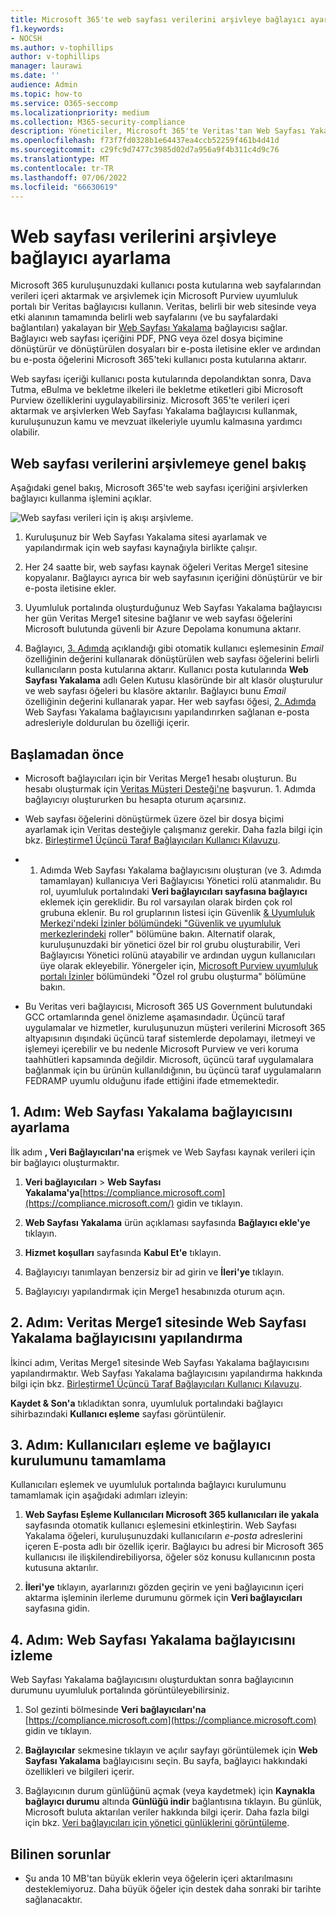 ```yaml
---
title: Microsoft 365'te web sayfası verilerini arşivleye bağlayıcı ayarlama
f1.keywords:
- NOCSH
ms.author: v-tophillips
author: v-tophillips
manager: laurawi
ms.date: ''
audience: Admin
ms.topic: how-to
ms.service: O365-seccomp
ms.localizationpriority: medium
ms.collection: M365-security-compliance
description: Yöneticiler, Microsoft 365'te Veritas'tan Web Sayfası Yakalama verilerini içeri aktarmak ve arşiv etmek için bir bağlayıcı ayarlayabilir. Bu bağlayıcı, kuruluşunuzun üçüncü taraf verilerini yönetmek için yasal saklama, içerik arama ve bekletme ilkeleri gibi uyumluluk özelliklerini kullanabilmeniz için Microsoft 365'teki üçüncü taraf veri kaynaklarından verileri arşivleyebilmenizi sağlar.
ms.openlocfilehash: f73f7fd0328b1e64437ea4ccb52259f461b4d41d
ms.sourcegitcommit: c29fc9d7477c3985d02d7a956a9f4b311c4d9c76
ms.translationtype: MT
ms.contentlocale: tr-TR
ms.lasthandoff: 07/06/2022
ms.locfileid: "66630619"
---
```

# <a name="set-up-a-connector-to-archive-webpage-data"></a>Web sayfası verilerini arşivleye bağlayıcı ayarlama

Microsoft 365 kuruluşunuzdaki kullanıcı posta kutularına web sayfalarından verileri içeri aktarmak ve arşivlemek için Microsoft Purview uyumluluk portalı bir Veritas bağlayıcısı kullanın. Veritas, belirli bir web sitesinde veya etki alanının tamamında belirli web sayfalarını (ve bu sayfalardaki bağlantıları) yakalayan bir [Web Sayfası Yakalama](https://globanet.com/webpage-capture) bağlayıcısı sağlar. Bağlayıcı web sayfası içeriğini PDF, PNG veya özel dosya biçimine dönüştürür ve dönüştürülen dosyaları bir e-posta iletisine ekler ve ardından bu e-posta öğelerini Microsoft 365'teki kullanıcı posta kutularına aktarır.

Web sayfası içeriği kullanıcı posta kutularında depolandıktan sonra, Dava Tutma, eBulma ve bekletme ilkeleri ile bekletme etiketleri gibi Microsoft Purview özelliklerini uygulayabilirsiniz. Microsoft 365'te verileri içeri aktarmak ve arşivlerken Web Sayfası Yakalama bağlayıcısı kullanmak, kuruluşunuzun kamu ve mevzuat ilkeleriyle uyumlu kalmasına yardımcı olabilir.

## <a name="overview-of-archiving-webpage-data"></a>Web sayfası verilerini arşivlemeye genel bakış

Aşağıdaki genel bakış, Microsoft 365'te web sayfası içeriğini arşivlerken bağlayıcı kullanma işlemini açıklar.

![Web sayfası verileri için iş akışı arşivleme.](../media/WebPageCaptureConnectorWorkflow.png)

1. Kuruluşunuz bir Web Sayfası Yakalama sitesi ayarlamak ve yapılandırmak için web sayfası kaynağıyla birlikte çalışır.

2. Her 24 saatte bir, web sayfası kaynak öğeleri Veritas Merge1 sitesine kopyalanır. Bağlayıcı ayrıca bir web sayfasının içeriğini dönüştürür ve bir e-posta iletisine ekler.

3. Uyumluluk portalında oluşturduğunuz Web Sayfası Yakalama bağlayıcısı her gün Veritas Merge1 sitesine bağlanır ve web sayfası öğelerini Microsoft bulutunda güvenli bir Azure Depolama konumuna aktarır.

4. Bağlayıcı, [3. Adımda](#step-3-map-users-and-complete-the-connector-setup) açıklandığı gibi otomatik kullanıcı eşlemesinin *Email* özelliğinin değerini kullanarak dönüştürülen web sayfası öğelerini belirli kullanıcıların posta kutularına aktarır. Kullanıcı posta kutularında **Web Sayfası Yakalama** adlı Gelen Kutusu klasöründe bir alt klasör oluşturulur ve web sayfası öğeleri bu klasöre aktarılır. Bağlayıcı bunu *Email* özelliğinin değerini kullanarak yapar. Her web sayfası öğesi, [2. Adımda](#step-2-configure-the-webpage-capture-connector-on-the-veritas-merge1-site) Web Sayfası Yakalama bağlayıcısını yapılandırırken sağlanan e-posta adresleriyle doldurulan bu özelliği içerir.

## <a name="before-you-begin"></a>Başlamadan önce

- Microsoft bağlayıcıları için bir Veritas Merge1 hesabı oluşturun. Bu hesabı oluşturmak için [Veritas Müşteri Desteği'ne](https://www.veritas.com/content/support/) başvurun. 1. Adımda bağlayıcıyı oluştururken bu hesapta oturum açarsınız.

- Web sayfası öğelerini dönüştürmek üzere özel bir dosya biçimi ayarlamak için Veritas desteğiyle çalışmanız gerekir. Daha fazla bilgi için bkz. [Birleştirme1 Üçüncü Taraf Bağlayıcıları Kullanıcı Kılavuzu](https://docs.ms.merge1.globanetportal.com/Merge1%20Third-Party%20Connectors%20Web%20Page%20Capture%20User%20Guide%20.pdf).

- 1. Adımda Web Sayfası Yakalama bağlayıcısını oluşturan (ve 3. Adımda tamamlayan) kullanıcıya Veri Bağlayıcısı Yönetici rolü atanmalıdır. Bu rol, uyumluluk portalındaki **Veri bağlayıcıları sayfasına bağlayıcı** eklemek için gereklidir. Bu rol varsayılan olarak birden çok rol grubuna eklenir. Bu rol gruplarının listesi için Güvenlik [& Uyumluluk Merkezi'ndeki İzinler bölümündeki "Güvenlik ve uyumluluk merkezlerindeki](../security/office-365-security/permissions-in-the-security-and-compliance-center.md#roles-in-the-security--compliance-center) roller" bölümüne bakın. Alternatif olarak, kuruluşunuzdaki bir yönetici özel bir rol grubu oluşturabilir, Veri Bağlayıcısı Yönetici rolünü atayabilir ve ardından uygun kullanıcıları üye olarak ekleyebilir. Yönergeler için, [Microsoft Purview uyumluluk portalı İzinler](microsoft-365-compliance-center-permissions.md#create-a-custom-role-group) bölümündeki "Özel rol grubu oluşturma" bölümüne bakın.

- Bu Veritas veri bağlayıcısı, Microsoft 365 US Government bulutundaki GCC ortamlarında genel önizleme aşamasındadır. Üçüncü taraf uygulamalar ve hizmetler, kuruluşunuzun müşteri verilerini Microsoft 365 altyapısının dışındaki üçüncü taraf sistemlerde depolamayı, iletmeyi ve işlemeyi içerebilir ve bu nedenle Microsoft Purview ve veri koruma taahhütleri kapsamında değildir. Microsoft, üçüncü taraf uygulamalara bağlanmak için bu ürünün kullanıldığının, bu üçüncü taraf uygulamaların FEDRAMP uyumlu olduğunu ifade ettiğini ifade etmemektedir.

## <a name="step-1-set-up-the-webpage-capture-connector"></a>1. Adım: Web Sayfası Yakalama bağlayıcısını ayarlama

İlk adım **, Veri Bağlayıcıları'na** erişmek ve Web Sayfası kaynak verileri için bir bağlayıcı oluşturmaktır.

1. **Veri bağlayıcıları** > **Web Sayfası Yakalama'ya**[https://compliance.microsoft.com](https://compliance.microsoft.com/) gidin ve tıklayın.

2. **Web Sayfası Yakalama** ürün açıklaması sayfasında **Bağlayıcı ekle'ye** tıklayın.

3. **Hizmet koşulları** sayfasında **Kabul Et'e** tıklayın.

4. Bağlayıcıyı tanımlayan benzersiz bir ad girin ve **İleri'ye** tıklayın.

5. Bağlayıcıyı yapılandırmak için Merge1 hesabınızda oturum açın.

## <a name="step-2-configure-the-webpage-capture-connector-on-the-veritas-merge1-site"></a>2. Adım: Veritas Merge1 sitesinde Web Sayfası Yakalama bağlayıcısını yapılandırma

İkinci adım, Veritas Merge1 sitesinde Web Sayfası Yakalama bağlayıcısını yapılandırmaktır. Web Sayfası Yakalama bağlayıcısını yapılandırma hakkında bilgi için bkz. [Birleştirme1 Üçüncü Taraf Bağlayıcıları Kullanıcı Kılavuzu](https://docs.ms.merge1.globanetportal.com/Merge1%20Third-Party%20Connectors%20Web%20Page%20Capture%20User%20Guide%20.pdf).

**Kaydet & Son'a** tıkladıktan sonra, uyumluluk portalındaki bağlayıcı sihirbazındaki **Kullanıcı eşleme** sayfası görüntülenir.

## <a name="step-3-map-users-and-complete-the-connector-setup"></a>3. Adım: Kullanıcıları eşleme ve bağlayıcı kurulumunu tamamlama

Kullanıcıları eşlemek ve uyumluluk portalında bağlayıcı kurulumunu tamamlamak için aşağıdaki adımları izleyin:

1. **Web Sayfası Eşleme Kullanıcıları Microsoft 365 kullanıcıları ile yakala** sayfasında otomatik kullanıcı eşlemesini etkinleştirin. Web Sayfası Yakalama öğeleri, kuruluşunuzdaki kullanıcıların *e-posta* adreslerini içeren E-posta adlı bir özellik içerir. Bağlayıcı bu adresi bir Microsoft 365 kullanıcısı ile ilişkilendirebiliyorsa, öğeler söz konusu kullanıcının posta kutusuna aktarılır.

2. **İleri'ye** tıklayın, ayarlarınızı gözden geçirin ve yeni bağlayıcının içeri aktarma işleminin ilerleme durumunu görmek için **Veri bağlayıcıları** sayfasına gidin.

## <a name="step-4-monitor-the-webpage-capture-connector"></a>4. Adım: Web Sayfası Yakalama bağlayıcısını izleme

Web Sayfası Yakalama bağlayıcısını oluşturduktan sonra bağlayıcının durumunu uyumluluk portalında görüntüleyebilirsiniz.

1. Sol gezinti bölmesinde **Veri bağlayıcıları'na** [https://compliance.microsoft.com](https://compliance.microsoft.com) gidin ve tıklayın.

2. **Bağlayıcılar** sekmesine tıklayın ve açılır sayfayı görüntülemek için **Web Sayfası Yakalama** bağlayıcısını seçin. Bu sayfa, bağlayıcı hakkındaki özellikleri ve bilgileri içerir.

3. Bağlayıcının durum günlüğünü açmak (veya kaydetmek) için **Kaynakla bağlayıcı durumu** altında **Günlüğü indir** bağlantısına tıklayın. Bu günlük, Microsoft buluta aktarılan veriler hakkında bilgi içerir. Daha fazla bilgi için bkz. [Veri bağlayıcıları için yönetici günlüklerini görüntüleme](data-connector-admin-logs.md).

## <a name="known-issues"></a>Bilinen sorunlar

- Şu anda 10 MB'tan büyük eklerin veya öğelerin içeri aktarılmasını desteklemiyoruz. Daha büyük öğeler için destek daha sonraki bir tarihte sağlanacaktır.